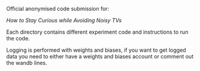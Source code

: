 Official anonymised code submission for: 

*How to Stay Curious while Avoiding Noisy TVs*

Each directory contains different experiment code and instructions 
to run the code.

Logging is performed with weights and biases, if you want to get 
logged data you need to either have a weights and biases account 
or comment out the wandb lines.
